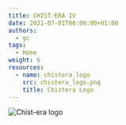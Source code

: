 ```yaml
---
title: CHIST-ERA IV
date: 2021-07-01T00:00:00+01:00
authors:
  - gc
tags:
  - Home
weight: 6
resources:
  - name: chistera_logo
    src: chistera_logo.png
    title: Chistera Logo
---
```


![Chist-era logo](/chistera_logo.png)
